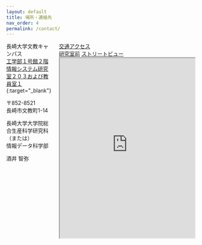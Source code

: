```yaml
---
layout: default
title: 場所・連絡先
nav_order: 4
permalink: /contact/
---
```


<div style="float:right; margin-left:20px">
  <a href="http://www.nagasaki-u.ac.jp/ja/access/bunkyo/index.html" target="_blank">交通アクセス</a><br>
  <a href="http://goo.gl/t2seBg" target="_blank">研究室前</a>
  <a href="https://maps.google.com/maps?msid=214974179868439124987.0004a1a8f42168dc93f6b&msa=0&ll=32.786865,129.864158&spn=0.00239,0.008733&vpsrc=0&t=m&layer=c&cbll=32.786865,129.864158&panoid=tWrigjPt2bLb_nUuuu6Zqw&cbp=11,190.46,,3,-6.05&z=17" target="_blank">ストリートビュー</a><br>
<iframe src="https://www.google.com/maps/d/embed?mid=1p19AbuquU1ufv5a07IG2WFUDZrw&ehbc=2E312F" width="360" height="480" align="right"></iframe>
</div>

長崎大学文教キャンパス  
[工学部１号館２階  
情報システム研究室２０３および教員室１](酒井研.pdf){:target="_blank"}

〒852-8521  
長崎市文教町1-14  

長崎大学大学院総合生産科学研究科  
（または）  
情報データ科学部  
  
酒井 智弥


<!--
[交通アクセス](http://www.nagasaki-u.ac.jp/ja/access/bunkyo/index.html)
{: .float-right }
[研究室前](http://goo.gl/t2seBg) [ストリートビュー](https://maps.google.com/maps?msid=214974179868439124987.0004a1a8f42168dc93f6b&msa=0&ll=32.786865,129.864158&spn=0.00239,0.008733&vpsrc=0&t=m&layer=c&cbll=32.786865,129.864158&panoid=tWrigjPt2bLb_nUuuu6Zqw&cbp=11,190.46,,3,-6.05&z=17)
{: .float-right }
-->
